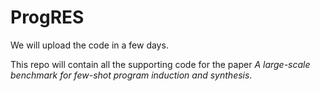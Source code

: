 # ProgRES

We will upload the code in a few days.

This repo will contain all the supporting code for the paper _A large-scale benchmark for few-shot program induction and synthesis_.
